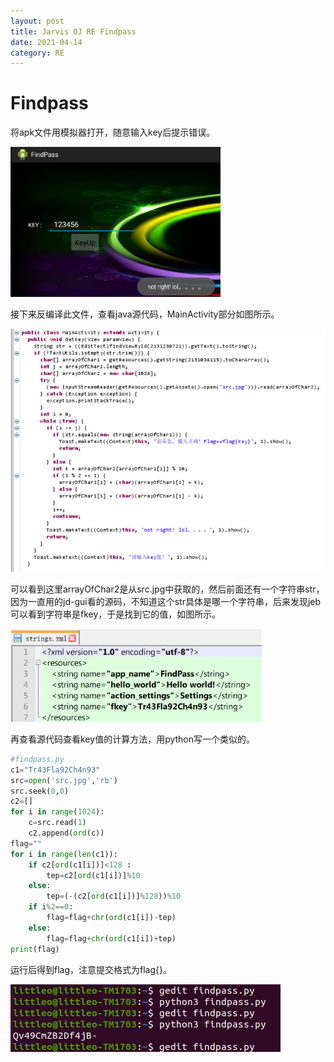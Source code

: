 ```yaml
---
layout: post
title: Jarvis OJ RE Findpass
date: 2021-04-14
category: RE
---
```


# Findpass

将apk文件用模拟器打开，随意输入key后提示错误。

<img src="https://github.com/littleO-range/littleO-range.github.io/raw/master/_images/image114.png" alt="image114" style="zoom: 33%;" />

接下来反编译此文件，查看java源代码，MainActivity部分如图所示。

<img src="https://github.com/littleO-range/littleO-range.github.io/raw/master/_images/image115.png" alt="image115" style="zoom: 67%;" />

可以看到这里arrayOfChar2是从src.jpg中获取的，然后前面还有一个字符串str，因为一直用的jd-gui看的源码，不知道这个str具体是哪一个字符串，后来发现jeb可以看到字符串是fkey，于是找到它的值，如图所示。

<img src="https://github.com/littleO-range/littleO-range.github.io/raw/master/_images/image116.png" alt="image116" style="zoom: 67%;" />

再查看源代码查看key值的计算方法，用python写一个类似的。

```python
#findpass.py
c1="Tr43Fla92Ch4n93"
src=open('src.jpg','rb')
src.seek(0,0)
c2=[]
for i in range(1024):
	c=src.read(1)
	c2.append(ord(c))
flag=""
for i in range(len(c1)):
	if c2[ord(c1[i])]<128 :
		tep=c2[ord(c1[i])]%10
	else:
		tep=(-(c2[ord(c1[i])]%128))%10
	if i%2==0:
		flag=flag+chr(ord(c1[i])-tep)
	else:
		flag=flag+chr(ord(c1[i])+tep)
print(flag)
```


运行后得到flag，注意提交格式为flag{}。

<img src="https://github.com/littleO-range/littleO-range.github.io/raw/master/_images/image117.png" alt="image117" style="zoom: 100%;" />